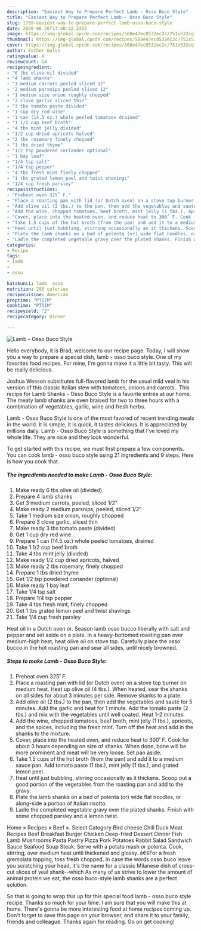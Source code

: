 ```yaml
---
description: "Easiest Way to Prepare Perfect Lamb - Osso Buco Style"
title: "Easiest Way to Prepare Perfect Lamb - Osso Buco Style"
slug: 1799-easiest-way-to-prepare-perfect-lamb-osso-buco-style
date: 2020-06-26T17:40:32.235Z
image: https://img-global.cpcdn.com/recipes/568e47ec8532ec2c/751x532cq70/lamb-osso-buco-style-recipe-main-photo.jpg
thumbnail: https://img-global.cpcdn.com/recipes/568e47ec8532ec2c/751x532cq70/lamb-osso-buco-style-recipe-main-photo.jpg
cover: https://img-global.cpcdn.com/recipes/568e47ec8532ec2c/751x532cq70/lamb-osso-buco-style-recipe-main-photo.jpg
author: Esther Walsh
ratingvalue: 4
reviewcount: 14
recipeingredient:
- "6 tbs olive oil divided"
- "4 lamb shanks"
- "3 medium carrots peeled sliced 12"
- "2 medium parsnips peeled sliced 12"
- "1 medium size onion roughly chopped"
- "3 clove garlic sliced thin"
- "3 tbs tomato paste divided"
- "1 cup dry red wine"
- "1 can (14.5 oz.) whole peeled tomatoes drained"
- "1 1/2 cup beef broth"
- "4 tbs mint jelly divided"
- "1/2 cup dried apricots halved"
- "2 tbs rosemary finely chopped"
- "1 tbs dried thyme"
- "1/2 tsp powdered coriander optional"
- "1 bay leaf"
- "1/4 tsp salt"
- "1/4 tsp pepper"
- "4 tbs fresh mint finely chopped"
- "1 tbs grated lemon peel and twist shavings"
- "1/4 cup fresh parsley"
recipeinstructions:
- "Preheat oven 325˚ F."
- "Place a roasting pan with lid (or Dutch oven) on a stove top burner on medium heat. Heat up olive oil (4 tbs.). When heated, sear the shanks on all sides for about 3 minutes per side. Remove shanks to a plate."
- "Add olive oil (2 tbs.) to the pan, then add the vegetables and sauté for 5 minutes. Add the garlic and heat for 1 minute. Add the tomato paste (2 tbs.) and mix with the vegetables until well coated. Heat 1-2 minutes."
- "Add the wine, chopped tomatoes, beef broth, mint jelly (1 tbs.), apricots, and the spices, including the fresh mint. Turn off the heat and add in the shanks to the mixture."
- "Cover, place into the heated oven, and reduce heat to 300˚ F. Cook for about 3 hours depending on size of shanks. When done, bone will be more prominent and meat will be very loose. Set pan aside."
- "Take 1.5 cups of the hot broth (from the pan) and add it to a medium sauce pan. Add tomato paste (1 tbs.), mint jelly (1 tbs.), and grated lemon peel."
- "Heat until just bubbling, stirring occasionally as it thickens. Scoop out a good portion of the vegetables from the roasting pan and add to the gravy."
- "Plate the lamb shanks on a bed of polenta (or) wide flat noodles, or along-side a portion of Italian risotto."
- "Ladle the completed vegetable gravy over the plated shanks. Finish with some chopped parsley and a lemon twist."
categories:
- Recipe
tags:
- lamb
- 
- osso

katakunci: lamb  osso 
nutrition: 286 calories
recipecuisine: American
preptime: "PT17M"
cooktime: "PT51M"
recipeyield: "2"
recipecategory: Dinner

---
```



![Lamb - Osso Buco Style](https://img-global.cpcdn.com/recipes/568e47ec8532ec2c/751x532cq70/lamb-osso-buco-style-recipe-main-photo.jpg)

Hello everybody, it is Brad, welcome to our recipe page. Today, I will show you a way to prepare a special dish, lamb - osso buco style. One of my favorites food recipes. For mine, I'm gonna make it a little bit tasty. This will be really delicious.

Joshua Wesson substitutes full-flavored lamb for the usual mild veal in his version of this classic Italian stew with tomatoes, onions and carrots.. This recipe for Lamb Shanks - Osso Buco Style is a favorite entrée at our home. The meaty lamb shanks are oven braised for two to three hours with a combination of vegetables, garlic, wine and fresh herbs.

Lamb - Osso Buco Style is one of the most favored of recent trending meals in the world. It is simple, it is quick, it tastes delicious. It is appreciated by millions daily. Lamb - Osso Buco Style is something that I've loved my whole life. They are nice and they look wonderful.


To get started with this recipe, we must first prepare a few components. You can cook lamb - osso buco style using 21 ingredients and 9 steps. Here is how you cook that.

<!--inarticleads1-->

##### The ingredients needed to make Lamb - Osso Buco Style:

1. Make ready 6 tbs olive oil (divided)
1. Prepare 4 lamb shanks
1. Get 3 medium carrots, peeled, sliced 1/2”
1. Make ready 2 medium parsnips, peeled, sliced 1/2”
1. Take 1 medium size onion, roughly chopped
1. Prepare 3 clove garlic, sliced thin
1. Make ready 3 tbs tomato paste (divided)
1. Get 1 cup dry red wine
1. Prepare 1 can (14.5 oz.) whole peeled tomatoes, drained
1. Take 1 1/2 cup beef broth
1. Take 4 tbs mint jelly (divided)
1. Make ready 1/2 cup dried apricots, halved
1. Make ready 2 tbs rosemary, finely chopped
1. Prepare 1 tbs dried thyme
1. Get 1/2 tsp powdered coriander (optional)
1. Make ready 1 bay leaf
1. Take 1/4 tsp salt
1. Prepare 1/4 tsp pepper
1. Take 4 tbs fresh mint, finely chopped
1. Get 1 tbs grated lemon peel and twist shavings
1. Take 1/4 cup fresh parsley


Heat oil in a Dutch oven or. Season lamb osso bucco liberally with salt and pepper and set aside on a plate. In a heavy-bottomed roasting pan over medium-high heat, heat olive oil on stove top. Carefully place the osso bucco in the hot roasting pan and sear all sides, until nicely browned. 

<!--inarticleads2-->

##### Steps to make Lamb - Osso Buco Style:

1. Preheat oven 325˚ F.
1. Place a roasting pan with lid (or Dutch oven) on a stove top burner on medium heat. Heat up olive oil (4 tbs.). When heated, sear the shanks on all sides for about 3 minutes per side. Remove shanks to a plate.
1. Add olive oil (2 tbs.) to the pan, then add the vegetables and sauté for 5 minutes. Add the garlic and heat for 1 minute. Add the tomato paste (2 tbs.) and mix with the vegetables until well coated. Heat 1-2 minutes.
1. Add the wine, chopped tomatoes, beef broth, mint jelly (1 tbs.), apricots, and the spices, including the fresh mint. Turn off the heat and add in the shanks to the mixture.
1. Cover, place into the heated oven, and reduce heat to 300˚ F. Cook for about 3 hours depending on size of shanks. When done, bone will be more prominent and meat will be very loose. Set pan aside.
1. Take 1.5 cups of the hot broth (from the pan) and add it to a medium sauce pan. Add tomato paste (1 tbs.), mint jelly (1 tbs.), and grated lemon peel.
1. Heat until just bubbling, stirring occasionally as it thickens. Scoop out a good portion of the vegetables from the roasting pan and add to the gravy.
1. Plate the lamb shanks on a bed of polenta (or) wide flat noodles, or along-side a portion of Italian risotto.
1. Ladle the completed vegetable gravy over the plated shanks. Finish with some chopped parsley and a lemon twist.


Home » Recipes » Beef ». Select Category Bird cheese Chili Duck Meat Recipes Beef Breakfast Burger Chicken Deep-fried Dessert Dinner Fish Lamb Mushrooms Pasta Pastry Pizza Pork Potatoes Rabbit Salad Sandwich Sauce Seafood Soup Steak. Serve with a potato mash or polenta. Cook, stirring, over medium heat until thickened and glossy. â€¢For a fresh gremolata topping, toss fresh chopped. In case the words osso buco leave you scratching your head, it&#39;s the name for a classic Milanese dish of cross-cut slices of veal shank--which As many of us strive to lower the amount of animal protein we eat, the osso buco-style lamb shanks are a perfect solution. 

So that is going to wrap this up for this special food lamb - osso buco style recipe. Thanks so much for your time. I am sure that you will make this at home. There's gonna be more interesting food at home recipes coming up. Don't forget to save this page on your browser, and share it to your family, friends and colleague. Thanks again for reading. Go on get cooking!
